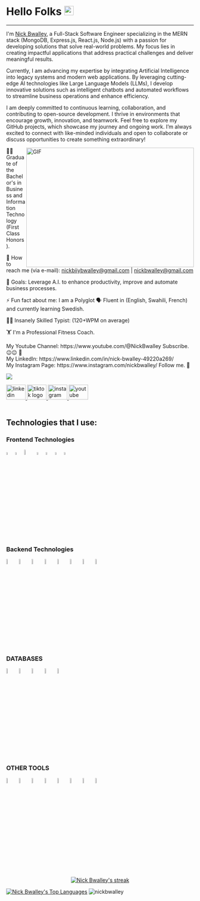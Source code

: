 # Hello Folks <img src="https://media.giphy.com/media/hvRJCLFzcasrR4ia7z/giphy.gif" width="25px">

<hr/>

I'm [Nick Bwalley](https://www.linkedin.com/in/nick-bwalley-49220a269), a Full-Stack Software Engineer specializing in the MERN stack (MongoDB, Express.js, React.js, Node.js) with a passion for developing solutions that solve real-world problems. My focus lies in creating impactful applications that address practical challenges and deliver meaningful results.

Currently, I am advancing my expertise by integrating Artificial Intelligence into legacy systems and modern web applications. By leveraging cutting-edge AI technologies like Large Language Models (LLMs), I develop innovative solutions such as intelligent chatbots and automated workflows to streamline business operations and enhance efficiency.

I am deeply committed to continuous learning, collaboration, and contributing to open-source development. I thrive in environments that encourage growth, innovation, and teamwork. Feel free to explore my GitHub projects, which showcase my journey and ongoing work. I’m always excited to connect with like-minded individuals and open to collaborate or discuss opportunities to create something extraordinary!

<img align="right" alt="GIF" src="https://github.com/abhisheknaiidu/abhisheknaiidu/blob/master/code.gif?raw=true" width="450" height="320" />

<p align="left"> 👨‍🎓 Graduate of the Bachelor's in Business and Information Technology (First Class Honors). <p> 💼 How to reach me (via e-mail): <a href="mailto:nickbiiybwalley@gmail.com">nickbiiybwalley@gmail.com</a> | <a href="mailto:nickbwalley@gmail.com">nickbwalley@gmail.com</a> <p> 🎯 Goals: Leverage A.I. to enhance productivity, improve and automate business processes. <p> ⚡ Fun fact about me: I am a Polyglot 🗣 Fluent in (English, Swahili, French) and currently learning Swedish. </p> 👨‍💻 Insanely Skilled Typist: (120+WPM on average)  </p> 🏋 I'm a Professional Fitness Coach.  <p/> My Youtube Channel: https://www.youtube.com/@NickBwalley Subscribe.😉😉 🙏 <br/> My LinkedIn: https://www.linkedin.com/in/nick-bwalley-49220a269/ <br/> My Instagram Page: https://www.instagram.com/nickbwalley/ Follow me. 🥹

![](https://komarev.com/ghpvc/?username=NickBwalley&color=blue)

<div align="left">
  <a href="https://www.linkedin.com/in/nick-bwalley-49220a269" target="_blank">
    <img src="https://raw.githubusercontent.com/maurodesouza/profile-readme-generator/master/src/assets/icons/social/linkedin/default.svg" width="52" height="40" alt="linkedin logo" />
  </a>
  <a href="https://www.twitter.com/@NickBwalley">
    <img src="https://raw.githubusercontent.com/maurodesouza/profile-readme-generator/master/src/assets/icons/social/twitter/default.svg" width="52" height="40" alt="tiktok logo" />
  </a>
  <a href="https://www.instagram.com/nickbwalley/">
    <img src="https://raw.githubusercontent.com/maurodesouza/profile-readme-generator/master/src/assets/icons/social/instagram/default.svg" width="52" height="40" alt="instagram logo" />
  </a>
  <a href="https://www.youtube.com/@NickBwalley">
    <img src="https://raw.githubusercontent.com/maurodesouza/profile-readme-generator/master/src/assets/icons/social/youtube/default.svg" width="52" height="40" alt="youtube logo" />
  </a>
</div>
  
<br/>
  
## Technologies that I use:

### Frontend Technologies

<div>
  <img src ="https://raw.githubusercontent.com/marwin1991/profile-technology-icons/refs/heads/main/icons/html.png" alt="HTML5 logo" width="4%" title='HTML5'/>
  <img src ="https://raw.githubusercontent.com/marwin1991/profile-technology-icons/refs/heads/main/icons/css.png" alt="CSS3 logo" width="4%" title='CSS3'/>
  <img src ="https://raw.githubusercontent.com/marwin1991/profile-technology-icons/refs/heads/main/icons/tailwind_css.png" alt="Tailwind logo" width="6%" title='Tailwindcss'/>
  <img src ="https://raw.githubusercontent.com/marwin1991/profile-technology-icons/refs/heads/main/icons/javascript.png" alt="JavaScript logo" width="4%" title='JavaScript'/>
    <img src ="https://raw.githubusercontent.com/marwin1991/profile-technology-icons/refs/heads/main/icons/react.png" alt="react logo" width="4%" title='React'/>
  <img src ="https://raw.githubusercontent.com/marwin1991/profile-technology-icons/refs/heads/main/icons/redux.png" alt="redux logo" width="4%" title='Redux'/>
  <img src ="https://raw.githubusercontent.com/marwin1991/profile-technology-icons/refs/heads/main/icons/sass.png" alt="Sass logo" width="4%" title='Sass'/>
  
<div> 

### Backend Technologies

<div>
  <img src ="https://raw.githubusercontent.com/marwin1991/profile-technology-icons/refs/heads/main/icons/node_js.png" alt="Node logo" width="6%" title='Nodejs'/>
  <img src="https://raw.githubusercontent.com/marwin1991/profile-technology-icons/refs/heads/main/icons/express.png" alt="express logo" width="6%" title='ExpressJS' />
  <img src ="https://raw.githubusercontent.com/marwin1991/profile-technology-icons/refs/heads/main/icons/python.png" alt="Python logo" width="6%" title='Python'/>
  <img src ="https://raw.githubusercontent.com/marwin1991/profile-technology-icons/refs/heads/main/icons/php.png" alt="PHP logo" width="6%" title='PHP'/>
  <img src ="https://raw.githubusercontent.com/marwin1991/profile-technology-icons/refs/heads/main/icons/laravel.png" alt="Laravel logo" width="6%" title='Laravel'/>
  <img src ="https://raw.githubusercontent.com/marwin1991/profile-technology-icons/refs/heads/main/icons/docker.png" alt="Docker logo" width="6%" title='Docker'/>
  <img src ="https://raw.githubusercontent.com/marwin1991/profile-technology-icons/refs/heads/main/icons/postman.png" alt="Postman logo" width="6%" title='Postman'/>
  <img src ="https://raw.githubusercontent.com/marwin1991/profile-technology-icons/refs/heads/main/icons/c++.png" alt="cpp logo" width="6%" title='cpp'/>
</div>

### DATABASES

<div>
  <img src ="https://raw.githubusercontent.com/marwin1991/profile-technology-icons/refs/heads/main/icons/mysql.png" alt="mysql logo" width="6%" title='mysql'/>
  <img src ="https://raw.githubusercontent.com/marwin1991/profile-technology-icons/refs/heads/main/icons/mongodb.png" alt="MongoDB logo" width="6%" title='MongoDB'/>
  <img src ="https://raw.githubusercontent.com/marwin1991/profile-technology-icons/refs/heads/main/icons/postgresql.png" alt="Posgresql logo" width="6%" title='PostgreSQL'/>
  <img src ="https://raw.githubusercontent.com/marwin1991/profile-technology-icons/refs/heads/main/icons/oracle.png" alt="oracle" width="6%" title='oracle'/>
  <img src ="https://raw.githubusercontent.com/marwin1991/profile-technology-icons/refs/heads/main/icons/sqlite.png" alt="SQLite logo" width="6%" title='sqlite'/>
</div>
  
### OTHER TOOLS

<div>
  <img src ="https://raw.githubusercontent.com/marwin1991/profile-technology-icons/refs/heads/main/icons/jupyter_notebook.png" alt="jupyter notebook" width="6%" title='notebook'/>
  <img src ="https://raw.githubusercontent.com/marwin1991/profile-technology-icons/refs/heads/main/icons/aws.png" alt="aws logo" width="6%" title='aws'/>
  <img src ="https://raw.githubusercontent.com/marwin1991/profile-technology-icons/refs/heads/main/icons/git.png" alt="git logo" width="6%" title='git'/>
  <img src ="https://raw.githubusercontent.com/marwin1991/profile-technology-icons/refs/heads/main/icons/github.png" alt="GitHub logo" width="6%" title='GitHub'/>
  <img src ="https://raw.githubusercontent.com/marwin1991/profile-technology-icons/refs/heads/main/icons/docker.png" alt="Docker logo" width="6%" title='Docker'/>
  <img src ="https://raw.githubusercontent.com/marwin1991/profile-technology-icons/refs/heads/main/icons/kubernetes.png" alt="K8S logo" width="6%" title='Kubernetes'/>
  <img src ="https://raw.githubusercontent.com/marwin1991/profile-technology-icons/refs/heads/main/icons/linux.png" alt="Linux logo" width="6%" title='Linux'/>
  <img src ="https://raw.githubusercontent.com/marwin1991/profile-technology-icons/refs/heads/main/icons/vim.png" alt="Vim logo" width="6%" title='Vim'/>
  
  
</div>

<br/>


<p align="center">
  <a href="https://github.com/NickBwalley/github-readme-streak-stats">
        <img title="🔥 Get streak stats for your profile at git.io/streak-stats" alt="Nick Bwalley's streak" src="https://github-readme-streak-stats.herokuapp.com/?user=NickBwalley&theme=black-ice&hide_border=false&stroke=0000&background=1c041c"/>
    </a>

</p>

<p align="left">
  <a href="https://github.com/NickBwalley/github-readme-stats"><img alt="Nick Bwalley's Top Languages" src="https://github-readme-stats.vercel.app/api/top-langs/?username=NickBwalley&langs_count=8&count_private=true&layout=compact&theme=react&hide_border=false&bg_color=1c041c" /></a>
  <img src="https://github-readme-stats.vercel.app/api?username=nickbwalley&show_icons=true&layout=compact&theme=react&hide_border=false&bg_color=1c041c" alt="nickbwalley" />
  
